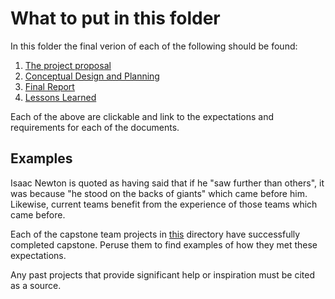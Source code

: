 # What to put in this folder

In this folder the final verion of each of the following should be found:

1. [The project proposal](https://github.com/Michaelwwest98/DARPA-Drone-Triage-Sensing-System/blob/main/Reports/DARPA_Drone_Triage_Project_Proposal_Revision.pdf)
2. [Conceptual Design and Planning](https://github.com/Michaelwwest98/DARPA-Drone-Triage-Sensing-System/blob/main/Reports/Conceptual%20Design%20and%20Planning%20for%20Drone%20Triage%20Project.pdf)
3. [Final Report](https://github.com/TnTech-ECE/StarterRepo/blob/2ec7fa8f6471a12fe058d78877ed54082690cfc5/Reports/FinalReport.md)
4. [Lessons Learned](https://github.com/TnTech-ECE/CapstoneStarterRepo/blob/main/Reports/Lessons%20Learned.md)

Each of the above are clickable and link to the expectations and requirements for each of the documents.

## Examples

Isaac Newton is quoted as having said that if he "saw further than others", it was because "he stood on the backs of giants" which came before him. Likewise, current teams benefit from the experience of those teams which came before. 

Each of the capstone team projects in [this](https://github.com/TnTech-ECE) directory have successfully completed capstone. Peruse them to find examples of how they met these expectations. 

Any past projects that provide significant help or inspiration must be cited as a source.
